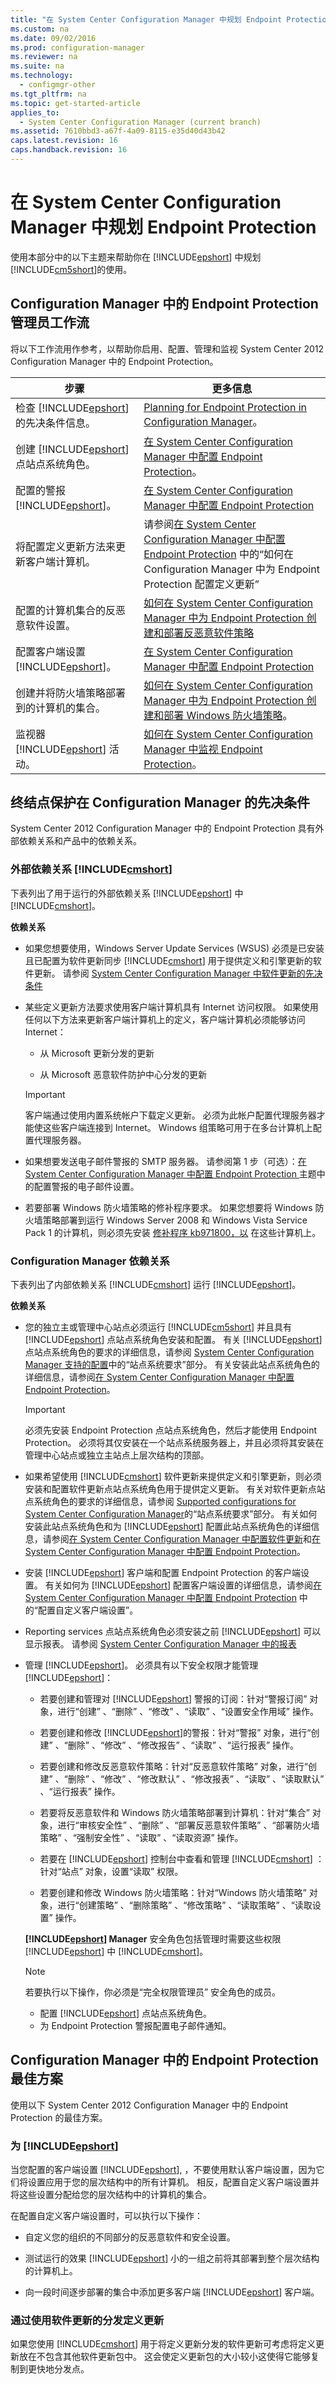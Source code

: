 ```yaml
---
title: "在 System Center Configuration Manager 中规划 Endpoint Protection"
ms.custom: na
ms.date: 09/02/2016
ms.prod: configuration-manager
ms.reviewer: na
ms.suite: na
ms.technology: 
  - configmgr-other
ms.tgt_pltfrm: na
ms.topic: get-started-article
applies_to: 
  - System Center Configuration Manager (current branch)
ms.assetid: 7610bbd3-a67f-4a09-8115-e35d40d43b42
caps.latest.revision: 16
caps.handback.revision: 16
---
```

# 在 System Center Configuration Manager 中规划 Endpoint Protection
使用本部分中的以下主题来帮助你在 [!INCLUDE[epshort](../LocTest/includes/epshort_md.md)] 中规划 [!INCLUDE[cm5short](../LocTest/includes/cm5short_md.md)]的使用。  
  
## Configuration Manager 中的 Endpoint Protection 管理员工作流  
 将以下工作流用作参考，以帮助你启用、配置、管理和监视 System Center 2012 Configuration Manager 中的 Endpoint Protection。  
  
|步骤|更多信息|  
|----------|----------------------|  
|检查 [!INCLUDE[epshort](../LocTest/includes/epshort_md.md)]的先决条件信息。|[Planning for Endpoint Protection in Configuration Manager](../LocTest/Planning-for-Endpoint-Protection-in-System-Center-Configuration-Manager.md)。|  
|创建 [!INCLUDE[epshort](../LocTest/includes/epshort_md.md)] 点站点系统角色。|[在 System Center Configuration Manager 中配置 Endpoint Protection](../LocTest/Configuring-Endpoint-Protection-in-System-Center-Configuration-Manager.md)。|  
|配置的警报 [!INCLUDE[epshort](../LocTest/includes/epshort_md.md)]。|[在 System Center Configuration Manager 中配置 Endpoint Protection](../LocTest/Configuring-Endpoint-Protection-in-System-Center-Configuration-Manager.md)|  
|将配置定义更新方法来更新客户端计算机。|请参阅[在 System Center Configuration Manager 中配置 Endpoint Protection](../LocTest/Configuring-Endpoint-Protection-in-System-Center-Configuration-Manager.md) 中的“如何在 Configuration Manager 中为 Endpoint Protection 配置定义更新”|  
|配置的计算机集合的反恶意软件设置。|[如何在 System Center Configuration Manager 中为 Endpoint Protection 创建和部署反恶意软件策略](../LocTest/How-to-create-and-deploy-antimalware-policies-for-Endpoint-Protection-in-System-Center-Configuration-Manager.md)|  
|配置客户端设置 [!INCLUDE[epshort](../LocTest/includes/epshort_md.md)]。|[在 System Center Configuration Manager 中配置 Endpoint Protection](../LocTest/Configuring-Endpoint-Protection-in-System-Center-Configuration-Manager.md)|  
|创建并将防火墙策略部署到的计算机的集合。|[如何在 System Center Configuration Manager 中为 Endpoint Protection 创建和部署 Windows 防火墙策略](../LocTest/How-to-create-and-deploy-Windows-Firewall-policies-for-Endpoint-Protection-in-System-Center-Configuration-Manager.md)。|  
|监视器 [!INCLUDE[epshort](../LocTest/includes/epshort_md.md)] 活动。|[如何在 System Center Configuration Manager 中监视 Endpoint Protection](../LocTest/How-to-monitor-Endpoint-Protection-in-System-Center-Configuration-Manager.md)。|  
  
## 终结点保护在 Configuration Manager 的先决条件  
 System Center 2012 Configuration Manager 中的 Endpoint Protection 具有外部依赖关系和产品中的依赖关系。  
  
### 外部依赖关系 [!INCLUDE[cmshort](../LocTest/includes/cmshort_md.md)]  
 下表列出了用于运行的外部依赖关系 [!INCLUDE[epshort](../LocTest/includes/epshort_md.md)] 中 [!INCLUDE[cmshort](../LocTest/includes/cmshort_md.md)]。  
  
 **依赖关系**  
  
-   如果您想要使用，Windows Server Update Services (WSUS) 必须是已安装且已配置为软件更新同步 [!INCLUDE[cmshort](../LocTest/includes/cmshort_md.md)] 用于提供定义和引擎更新的软件更新。 请参阅 [System Center Configuration Manager 中软件更新的先决条件](../LocTest/Prerequisites-for-software-updates-in-System-Center-Configuration-Manager.md)  
  
-   某些定义更新方法要求使用客户端计算机具有 Internet 访问权限。 如果使用任何以下方法来更新客户端计算机上的定义，客户端计算机必须能够访问 Internet：  
  
    -   从 Microsoft 更新分发的更新  
  
    -   从 Microsoft 恶意软件防护中心分发的更新  
  
    > [!IMPORTANT]  
    >  客户端通过使用内置系统帐户下载定义更新。 必须为此帐户配置代理服务器才能使这些客户端连接到 Internet。 Windows 组策略可用于在多台计算机上配置代理服务器。  
  
-   如果想要发送电子邮件警报的 SMTP 服务器。 请参阅第 1 步（可选）：[在 System Center Configuration Manager 中配置 Endpoint Protection ](../LocTest/Configuring-Endpoint-Protection-in-System-Center-Configuration-Manager.md) 主题中的配置警报的电子邮件设置。  
  
-   若要部署 Windows 防火墙策略的修补程序要求。 如果您想要将 Windows 防火墙策略部署到运行 Windows Server 2008 和 Windows Vista Service Pack 1 的计算机，则必须先安装 [修补程序 kb971800，以](http://go.microsoft.com/fwlink/p/?LinkId=231239) 在这些计算机上。  
  
### Configuration Manager 依赖关系  
 下表列出了内部依赖关系 [!INCLUDE[cmshort](../LocTest/includes/cmshort_md.md)] 运行 [!INCLUDE[epshort](../LocTest/includes/epshort_md.md)]。  
  
 **依赖关系**  
  
-   您的独立主或管理中心站点必须运行 [!INCLUDE[cm5short](../LocTest/includes/cm5short_md.md)] 并且具有 [!INCLUDE[epshort](../LocTest/includes/epshort_md.md)] 点站点系统角色安装和配置。 有关 [!INCLUDE[epshort](../LocTest/includes/epshort_md.md)] 点站点系统角色的要求的详细信息，请参阅 [System Center Configuration Manager 支持的配置](../LocTest/Supported-configurations-for-System-Center-Configuration-Manager.md)中的“站点系统要求”部分。 有关安装此站点系统角色的详细信息，请参阅[在 System Center Configuration Manager 中配置 Endpoint Protection](../LocTest/Configuring-Endpoint-Protection-in-System-Center-Configuration-Manager.md)。  
  
    > [!IMPORTANT]  
    >  必须先安装 Endpoint Protection 点站点系统角色，然后才能使用 Endpoint Protection。 必须将其仅安装在一个站点系统服务器上，并且必须将其安装在管理中心站点或独立主站点上层次结构的顶部。  
  
-   如果希望使用 [!INCLUDE[cmshort](../LocTest/includes/cmshort_md.md)] 软件更新来提供定义和引擎更新，则必须安装和配置软件更新点站点系统角色用于提供定义更新。 有关对软件更新点站点系统角色的要求的详细信息，请参阅 [Supported configurations for System Center Configuration Manager](../LocTest/Supported-configurations-for-System-Center-Configuration-Manager.md)的“站点系统要求”部分。 有关如何安装此站点系统角色和为 [!INCLUDE[epshort](../LocTest/includes/epshort_md.md)] 配置此站点系统角色的详细信息，请参阅[在 System Center Configuration Manager 中配置软件更新](../LocTest/Configure-software-updates-in-System-Center-Configuration-Manager.md)和[在 System Center Configuration Manager 中配置 Endpoint Protection](../LocTest/Configuring-Endpoint-Protection-in-System-Center-Configuration-Manager.md)。  
  
-   安装 [!INCLUDE[epshort](../LocTest/includes/epshort_md.md)] 客户端和配置 Endpoint Protection 的客户端设置。 有关如何为 [!INCLUDE[epshort](../LocTest/includes/epshort_md.md)] 配置客户端设置的详细信息，请参阅[在 System Center Configuration Manager 中配置 Endpoint Protection](../LocTest/Configuring-Endpoint-Protection-in-System-Center-Configuration-Manager.md) 中的“配置自定义客户端设置”。  
  
-   Reporting services 点站点系统角色必须安装之前 [!INCLUDE[epshort](../LocTest/includes/epshort_md.md)] 可以显示报表。 请参阅 [System Center Configuration Manager 中的报表](../LocTest/Reporting-in-System-Center-Configuration-Manager.md)  
  
-   管理 [!INCLUDE[epshort](../LocTest/includes/epshort_md.md)]。 必须具有以下安全权限才能管理 [!INCLUDE[epshort](../LocTest/includes/epshort_md.md)]：  
  
    -   若要创建和管理对 [!INCLUDE[epshort](../LocTest/includes/epshort_md.md)] 警报的订阅：针对“警报订阅” 对象，进行“创建” 、“删除” 、“修改” 、“读取”  、“设置安全作用域”  操作。  
  
    -   若要创建和修改 [!INCLUDE[epshort](../LocTest/includes/epshort_md.md)]的警报：针对“警报” 对象，进行“创建” 、“删除” 、“修改” 、“修改报告” 、“读取”  、“运行报表”  操作。  
  
    -   若要创建和修改反恶意软件策略：针对“反恶意软件策略” 对象，进行“创建” 、“删除” 、“修改” 、“修改默认” 、“修改报表” 、“读取” 、“读取默认”  、“运行报表”  操作。  
  
    -   若要将反恶意软件和 Windows 防火墙策略部署到计算机：针对“集合” 对象，进行“审核安全性” 、“删除” 、“部署反恶意软件策略” 、“部署防火墙策略” 、“强制安全性” 、“读取”  、“读取资源”   操作。  
  
    -   若要在 [!INCLUDE[epshort](../LocTest/includes/epshort_md.md)] 控制台中查看和管理 [!INCLUDE[cmshort](../LocTest/includes/cmshort_md.md)] ：针对“站点”  对象，设置“读取”  权限。  
  
    -   若要创建和修改 Windows 防火墙策略：针对“Windows 防火墙策略” 对象，进行“创建策略” 、“删除策略” 、“修改策略” 、“读取策略”  、“读取设置”  操作。  
  
     **[!INCLUDE[epshort](../LocTest/includes/epshort_md.md)] Manager** 安全角色包括管理时需要这些权限 [!INCLUDE[epshort](../LocTest/includes/epshort_md.md)] 中 [!INCLUDE[cmshort](../LocTest/includes/cmshort_md.md)]。  
  
    > [!NOTE]  
    >  若要执行以下操作，你必须是“完全权限管理员”  安全角色的成员。  
    >   
    >  -   配置 [!INCLUDE[epshort](../LocTest/includes/epshort_md.md)] 点站点系统角色。  
    > -   为 Endpoint Protection 警报配置电子邮件通知。  
  
## Configuration Manager 中的 Endpoint Protection 最佳方案  
 使用以下 System Center 2012 Configuration Manager 中的 Endpoint Protection 的最佳方案。  
  
### 为 [!INCLUDE[epshort](../LocTest/includes/epshort_md.md)]  
 当您配置的客户端设置 [!INCLUDE[epshort](../LocTest/includes/epshort_md.md)], ，不要使用默认客户端设置，因为它们将设置应用于您的层次结构中的所有计算机。 相反，配置自定义客户端设置并将这些设置分配给您的层次结构中的计算机的集合。  
  
 在配置自定义客户端设置时，可以执行以下操作：  
  
-   自定义您的组织的不同部分的反恶意软件和安全设置。  
  
-   测试运行的效果 [!INCLUDE[epshort](../LocTest/includes/epshort_md.md)] 小的一组之前将其部署到整个层次结构的计算机上。  
  
-   向一段时间逐步部署的集合中添加更多客户端 [!INCLUDE[epshort](../LocTest/includes/epshort_md.md)] 客户端。  
  
### 通过使用软件更新的分发定义更新  
 如果您使用 [!INCLUDE[cmshort](../LocTest/includes/cmshort_md.md)] 用于将定义更新分发的软件更新可考虑将定义更新放在不包含其他软件更新包中。 这会使定义更新包的大小较小这使得它能够复制到更快地分发点。